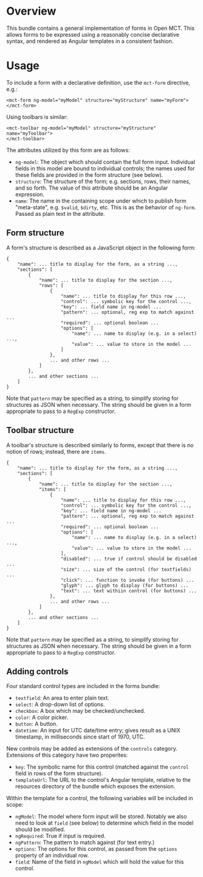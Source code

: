 # Overview

This bundle contains a general implementation of forms in Open MCT.
This allows forms to be expressed using a reasonably concise declarative
syntax, and rendered as Angular templates in a consistent fashion.

# Usage

To include a form with a declarative definition, use the `mct-form`
directive, e.g.:

    <mct-form ng-model="myModel" structure="myStructure" name="myForm">
    </mct-form>

Using toolbars is similar:

    <mct-toolbar ng-model="myModel" structure="myStructure" name="myToolbar">
    </mct-toolbar>

The attributes utilized by this form are as follows:

* `ng-model`: The object which should contain the full form input. Individual
  fields in this model are bound to individual controls; the names used for
  these fields are provided in the form structure (see below).
* `structure`: The structure of the form; e.g. sections, rows, their names,
  and so forth. The value of this attribute should be an Angular expression.
* `name`: The name in the containing scope under which to publish form
  "meta-state", e.g. `$valid`, `$dirty`, etc. This is as the behavior of
  `ng-form`. Passed as plain text in the attribute.

## Form structure

A form's structure is described as a JavaScript object in the following form:

    {
        "name": ... title to display for the form, as a string ...,
        "sections": [
            {
                "name": ... title to display for the section ...,
                "rows": [
                    {
                        "name": ... title to display for this row ...,
                        "control": ... symbolic key for the control ...,
                        "key": ... field name in ng-model ...
                        "pattern": ... optional, reg exp to match against ...
                        "required": ... optional boolean ...
                        "options": [
                            "name": ... name to display (e.g. in a select) ...,
                            "value": ... value to store in the model ...
                        ]
                    },
                    ... and other rows ...
                ]
            },
            ... and other sections ...
        ]
    }

Note that `pattern` may be specified as a string, to simplify storing
for structures as JSON when necessary. The string should be given in
a form appropriate to pass to a `RegExp` constructor.

## Toolbar structure

A toolbar's structure is described similarly to forms, except that there
is no notion of rows; instead, there are `items`.

    {
        "name": ... title to display for the form, as a string ...,
        "sections": [
            {
                "name": ... title to display for the section ...,
                "items": [
                    {
                        "name": ... title to display for this row ...,
                        "control": ... symbolic key for the control ...,
                        "key": ... field name in ng-model ...
                        "pattern": ... optional, reg exp to match against ...
                        "required": ... optional boolean ...
                        "options": [
                            "name": ... name to display (e.g. in a select) ...,
                            "value": ... value to store in the model ...
                        ],
                        "disabled": ... true if control should be disabled ...
                        "size": ... size of the control (for textfields) ...
                        "click": ... function to invoke (for buttons) ...
                        "glyph": ... glyph to display (for buttons) ...
                        "text": ... text withiin control (for buttons) ...
                    },
                    ... and other rows ...
                ]
            },
            ... and other sections ...
        ]
    }

Note that `pattern` may be specified as a string, to simplify storing
for structures as JSON when necessary. The string should be given in
a form appropriate to pass to a `RegExp` constructor.

## Adding controls

Four standard control types are included in the forms bundle:

* `textfield`: An area to enter plain text.
* `select`: A drop-down list of options.
* `checkbox`: A box which may be checked/unchecked.
* `color`: A color picker.
* `button`: A button.
* `datetime`: An input for UTC date/time entry; gives result as a
  UNIX timestamp, in milliseconds since start of 1970, UTC.

New controls may be added as extensions of the `controls` category.
Extensions of this category have two properites:

* `key`: The symbolic name for this control (matched against the
  `control` field in rows of the form structure).
* `templateUrl`: The URL to the control's Angular template, relative
  to the resources directory of the bundle which exposes the extension.

Within the template for a control, the following variables will be
included in scope:

* `ngModel`: The model where form input will be stored. Notably we
  also need to look at `field` (see below) to determine which field
  in the model should be modified.
* `ngRequired`: True if input is required.
* `ngPattern`: The pattern to match against (for text entry.)
* `options`: The options for this control, as passed from the
  `options` property of an individual row.
* `field`: Name of the field in `ngModel` which will hold the value
  for this control.